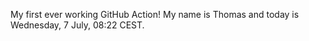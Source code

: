 My first ever working GitHub Action!
My name is Thomas and today is Wednesday, 7 July, 08:22 CEST. 
